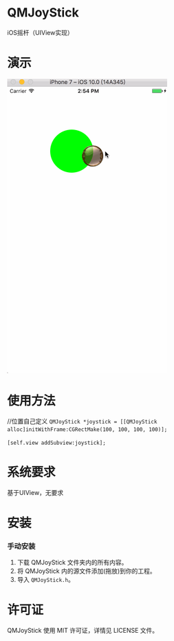 # QMJoyStick
iOS摇杆（UIView实现）

演示
==============
![yanshi](./yanshi.gif)


使用方法
==============
//位置自己定义
`QMJoyStick *joystick = [[QMJoyStick alloc]initWithFrame:CGRectMake(100, 100, 100, 100)];`

`[self.view addSubview:joystick];`
    
系统要求
==============
基于UIView，无要求

安装
==============

### 手动安装

1. 下载 QMJoyStick 文件夹内的所有内容。
2. 将 QMJoyStick 内的源文件添加(拖放)到你的工程。
3. 导入 `QMJoyStick.h`。


许可证
==============
QMJoyStick 使用 MIT 许可证，详情见 LICENSE 文件。